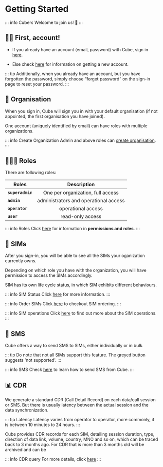 # Getting Started

::: info Cubers
Welcome to join us! :tada:
:::

## :woman_technologist: First, account!

* If you already have an account (email, password) with Cube, sign in [here](https://beta.iotcube.link).

* Else check [here](getaccount) for information on getting a new account.

::: tip
Additionally, when you already have an account, but you have forgotten the password, simply choose “forget password” on the sign-in page to reset your password.
:::

## 🏢 Organisation
When you sign in, Cube will sign you in with your default organisation (if not appointed, the first organisation you have joined). 

One account (uniquely identified by email) can have roles with multiple organizations. 

::: info Create Organization
Admin and above roles can [create organisation](organisation).
:::

## 👨🏻‍💼 Roles
There are following roles:

| Roles        | Description          |
| ------------- |:-------------:|
| **`superadmin`**    | One per organization, full access  |
| **`admin`** | administrators and operational access |
| **`operator`** | operational access |
| **`user`** | read-only access |

::: info Roles
Click [here](roles) for information in **permissions and roles**.
:::
## 📶 SIMs
After you sign-in, you will be able to see all the SIMs your oganization currently owns. 

Depending on which role you have with the organization, you will have permission to access the SIMs accordingly.

SIM has its own life cycle status, in which SIM exhibits different behaviours. 

::: info SIM Status
Click [here](simstatus) for more information. 
:::

::: info Order SIMs
Click [here](order) to checkout SIM ordering.
:::

::: info SIM operations
Click [here](checksim) to find out more about the SIM operations.
:::

## 💌 SMS
Cube offers a way to send SMS to SIMs, either individually or in bulk. 

::: tip 
Do note that not all SIMs support this feature. The greyed button suggests 'not supported'.
:::

::: info SMS
Check [here](sms) to learn how to send SMS from Cube.
:::
## 📊 CDR
We generate a standard CDR (Call Detail Record) on each data/call session or SMS. But there is usually latency between the actual session and the data synchronization. 

::: tip Latency
Latency varies from operator to operator, more commonly, it is between 10 minutes to 24 hours.
:::

Cube provides CDR records for each SIM, detailing session duration, type, direction of data link, volume, country, MNO and so on, which can be traced back to 3 months ago. For CDR that is more than 3 months old will be archived and can be 

::: info CDR query
For more details, click [here](cdr)
:::